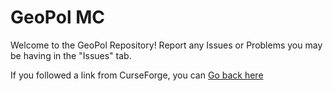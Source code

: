 # GeoPol MC
Welcome to the GeoPol Repository! Report any Issues or Problems you may be having in the "Issues" tab. 

If you followed a link from CurseForge, you can [Go back here](https://curseforge.com)
